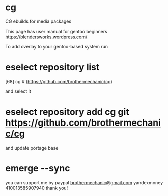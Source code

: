 # cg
CG ebuilds for media packages

This page has user manual for gentoo beginners 
https://blendersworks.wordpress.com/

To add overlay to your gentoo-based system run

# eselect repository list

[68]  cg # (https://github.com/brothermechanic/cg)

and select it

# eselect repository add cg git https://github.com/brothermechanic/cg

and update portage base

# emerge --sync

you can support me by
paypal      brothermechanic@gmail.com
yandexmoney 410013585907940
thank you!
